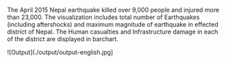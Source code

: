 The April 2015 Nepal earthquake killed over 9,000 people and injured more than 23,000. The visualization includes total number of Earthquakes (including aftershocks) and maximum magnitude of earthquake in effected district of Nepal. The Human casualties and Infrastructure damage in each of the district are displayed in barchart.

![Output](./output/output-english.jpg]
